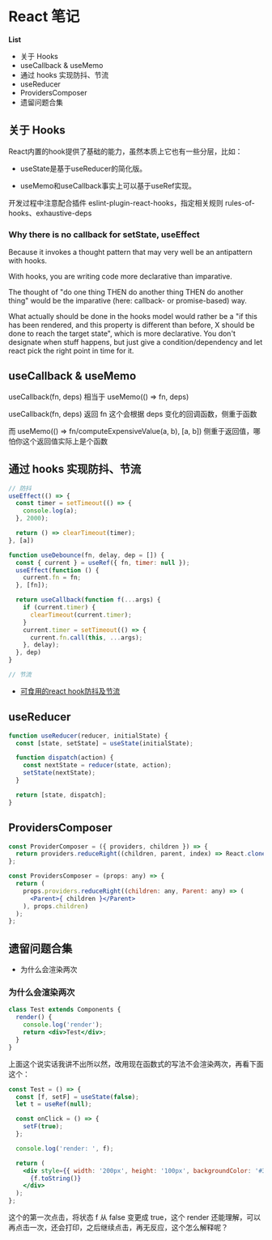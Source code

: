 # React 笔记


**List**

* 关于 Hooks
* useCallback & useMemo
* 通过 hooks 实现防抖、节流
* useReducer
* ProvidersComposer
* 遗留问题合集



## 关于 Hooks

React内置的hook提供了基础的能力，虽然本质上它也有一些分层，比如：

* useState是基于useReducer的简化版。

* useMemo和useCallback事实上可以基于useRef实现。


开发过程中注意配合插件 eslint-plugin-react-hooks，指定相关规则 rules-of-hooks、exhaustive-deps


### Why there is no callback for setState, useEffect

Because it invokes a thought pattern that may very well be an antipattern with hooks.

With hooks, you are writing code more declarative than imparative.

The thought of "do one thing THEN do another thing THEN do another thing" would be the imparative (here: callback- or promise-based) way.

What actually should be done in the hooks model would rather be a "if this has been rendered, and this property is different than before, X should be done to reach the target state", which is more declarative. You don't designate when stuff happens, but just give a condition/dependency and let react pick the right point in time for it.


## useCallback & useMemo

useCallback(fn, deps) 相当于 useMemo(() => fn, deps)

useCallback(fn, deps) 返回 fn 这个会根据 deps 变化的回调函数，侧重于函数

而 useMemo(() => fn/computeExpensiveValue(a, b), [a, b]) 侧重于返回值，哪怕你这个返回值实际上是个函数


## 通过 hooks 实现防抖、节流

```js
// 防抖
useEffect(() => {
  const timer = setTimeout(() => {
    console.log(a);
  }, 2000);

  return () => clearTimeout(timer);
}, [a])

function useDebounce(fn, delay, dep = []) {
  const { current } = useRef({ fn, timer: null });
  useEffect(function () {
    current.fn = fn;
  }, [fn]);

  return useCallback(function f(...args) {
    if (current.timer) {
      clearTimeout(current.timer);
    }
    current.timer = setTimeout(() => {
      current.fn.call(this, ...args);
    }, delay);
  }, dep)
}

// 节流
```

* [可食用的react hook防抖及节流](https://juejin.cn/post/6854573217349107725)


## useReducer

```jsx
function useReducer(reducer, initialState) {
  const [state, setState] = useState(initialState);

  function dispatch(action) {
    const nextState = reducer(state, action);
    setState(nextState);
  }

  return [state, dispatch];
}
```

## ProvidersComposer

```jsx
const ProviderComposer = ({ providers, children }) => {
  return providers.reduceRight((children, parent, index) => React.cloneElement(parent, { children }), children);
};

const ProvidersComposer = (props: any) => {
  return (
    props.providers.reduceRight((children: any, Parent: any) => (
      <Parent>{ children }</Parent>
    ), props.children)
  );
};
```

## 遗留问题合集

* 为什么会渲染两次


### 为什么会渲染两次

```jsx
class Test extends Components {
  render() {
    console.log('render');
    return <div>Test</div>;
  }
}
```

上面这个说实话我讲不出所以然，改用现在函数式的写法不会渲染两次，再看下面这个：


```jsx
const Test = () => {
  const [f, setF] = useState(false);
  let t = useRef(null);

  const onClick = () => {
    setF(true);
  };

  console.log('render: ', f);

  return (
    <div style={{ width: '200px', height: '100px', backgroundColor: '#3fa' }} onClick={onClick} ref={t}>
      {f.toString()}
    </div>
  );
};
```

这个的第一次点击，将状态 f 从 false 变更成 true，这个 render 还能理解，可以再点击一次，还会打印，之后继续点击，再无反应，这个怎么解释呢？